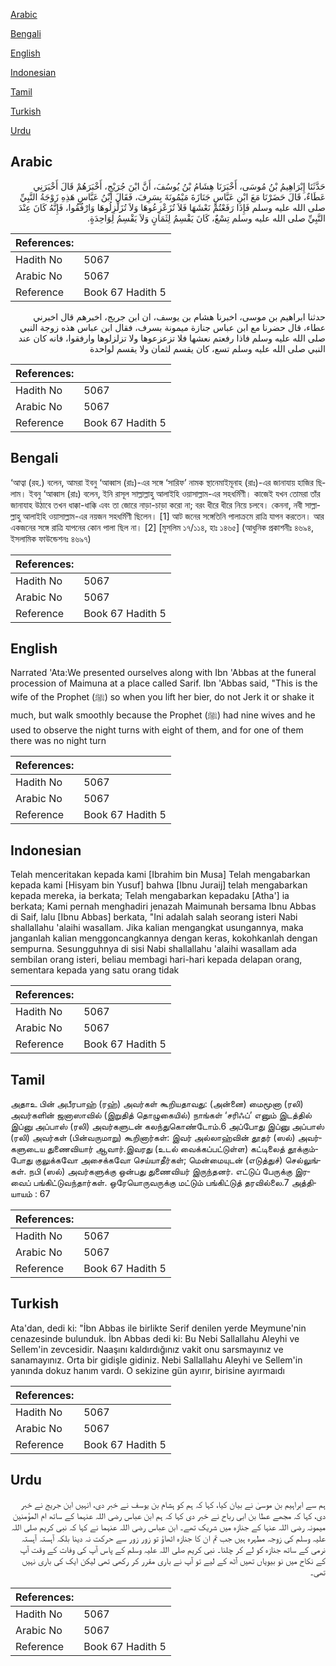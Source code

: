 [Arabic](#arabic)

[Bengali](#bengali)

[English](#english)

[Indonesian](#indonesian)

[Tamil](#tamil)

[Turkish](#turkish)

[Urdu](#urdu)

## Arabic


<div dir="rtl" lang="ar" style={{fontSize:'larger',backgroundColor:'#f8f9fa',padding:20}}>
حَدَّثَنَا إِبْرَاهِيمُ بْنُ مُوسَى، أَخْبَرَنَا هِشَامُ بْنُ يُوسُفَ، أَنَّ ابْنَ جُرَيْجٍ، أَخْبَرَهُمْ قَالَ أَخْبَرَنِي عَطَاءٌ، قَالَ حَضَرْنَا مَعَ ابْنِ عَبَّاسٍ جَنَازَةَ مَيْمُونَةَ بِسَرِفَ، فَقَالَ ابْنُ عَبَّاسٍ هَذِهِ زَوْجَةُ النَّبِيِّ صلى الله عليه وسلم فَإِذَا رَفَعْتُمْ نَعْشَهَا فَلاَ تُزَعْزِعُوهَا وَلاَ تُزَلْزِلُوهَا وَارْفُقُوا، فَإِنَّهُ كَانَ عِنْدَ النَّبِيِّ صلى الله عليه وسلم تِسْعٌ، كَانَ يَقْسِمُ لِثَمَانٍ وَلاَ يَقْسِمُ لِوَاحِدَةٍ‏.‏
</div>
<div style={{backgroundColor:'#f8f9fa',padding:20, marginBottom: 10}}><table> <thead> <tr> <th>References:</th> <th></th> </tr> </thead> <tbody><tr><td>Hadith No</td><td>5067</td></tr><tr><td>Arabic No</td><td>5067</td></tr><tr><td>Reference</td><td>Book 67 Hadith 5</td></tr></tbody></table></div>


<div dir="rtl" lang="ar" style={{fontSize:'larger',backgroundColor:'#f8f9fa',padding:20}}>
حدثنا ابراهيم بن موسى، اخبرنا هشام بن يوسف، ان ابن جريج، اخبرهم قال اخبرني عطاء، قال حضرنا مع ابن عباس جنازة ميمونة بسرف، فقال ابن عباس هذه زوجة النبي صلى الله عليه وسلم فاذا رفعتم نعشها فلا تزعزعوها ولا تزلزلوها وارفقوا، فانه كان عند النبي صلى الله عليه وسلم تسع، كان يقسم لثمان ولا يقسم لواحدة
</div>
<div style={{backgroundColor:'#f8f9fa',padding:20, marginBottom: 10}}><table> <thead> <tr> <th>References:</th> <th></th> </tr> </thead> <tbody><tr><td>Hadith No</td><td>5067</td></tr><tr><td>Arabic No</td><td>5067</td></tr><tr><td>Reference</td><td>Book 67 Hadith 5</td></tr></tbody></table></div>

## Bengali


<div dir="ltr" lang="bn" style={{fontSize:'larger',backgroundColor:'#f8f9fa',padding:20}}>
‘আত্বা (রহ.) বলেন, আমরা ইবনু ‘আব্বাস (রাঃ)-এর সঙ্গে ‘সারিফ’ নামক স্থানেমাইমূনাহ (রাঃ)-এর জানাযায় হাজির ছিলাম। ইবনু ‘আব্বাস (রাঃ) বলেন, ইনি রাসূল সাল্লাল্লাহু আলাইহি ওয়াসাল্লাম-এর সহধর্মিণী। কাজেই যখন তোমরা তাঁর জানাযাহ উঠাবে তখন ধাক্কা-ধাক্কি এবং তা জোরে নাড়া-চাড়া করো না; বরং ধীরে ধীরে নিয়ে চলবে। কেননা, নবী সাল্লাল্লাহু আলাইহি ওয়াসাল্লাম-এর নয়জন সহধর্মিণী ছিলেন। [1] আট জনের সঙ্গেতিনি পালাক্রমে রাত্রি যাপন করতেন। আর একজনের সঙ্গে রাত্রি যাপনের কোন পালা ছিল না। [2] [মুসলিম ১৭/১১৪, হাঃ ১৪৬৫] (আধুনিক প্রকাশনীঃ ৪৬৯৪, ইসলামিক ফাউন্ডেশনঃ ৪৬৯৭)
</div>
<div style={{backgroundColor:'#f8f9fa',padding:20, marginBottom: 10}}><table> <thead> <tr> <th>References:</th> <th></th> </tr> </thead> <tbody><tr><td>Hadith No</td><td>5067</td></tr><tr><td>Arabic No</td><td>5067</td></tr><tr><td>Reference</td><td>Book 67 Hadith 5</td></tr></tbody></table></div>

## English


<div dir="ltr" lang="en" style={{fontSize:'larger',backgroundColor:'#f8f9fa',padding:20}}>
Narrated 'Ata:We presented ourselves along with Ibn 'Abbas at the funeral procession of Maimuna at a place called Sarif. Ibn 'Abbas said, "This is the wife of the Prophet (ﷺ) so when you lift her bier, do not Jerk it or shake it much, but walk smoothly because the Prophet (ﷺ) had nine wives and he used to observe the night turns with eight of them, and for one of them there was no night turn
</div>
<div style={{backgroundColor:'#f8f9fa',padding:20, marginBottom: 10}}><table> <thead> <tr> <th>References:</th> <th></th> </tr> </thead> <tbody><tr><td>Hadith No</td><td>5067</td></tr><tr><td>Arabic No</td><td>5067</td></tr><tr><td>Reference</td><td>Book 67 Hadith 5</td></tr></tbody></table></div>

## Indonesian


<div dir="ltr" lang="id" style={{fontSize:'larger',backgroundColor:'#f8f9fa',padding:20}}>
Telah menceritakan kepada kami [Ibrahim bin Musa] Telah mengabarkan kepada kami [Hisyam bin Yusuf] bahwa [Ibnu Juraij] telah mengabarkan kepada mereka, ia berkata; Telah mengabarkan kepadaku [Atha'] ia berkata; Kami pernah menghadiri jenazah Maimunah bersama Ibnu Abbas di Saif, lalu [Ibnu Abbas] berkata, "Ini adalah salah seorang isteri Nabi shallallahu 'alaihi wasallam. Jika kalian mengangkat usungannya, maka janganlah kalian menggoncangkannya dengan keras, kokohkanlah dengan sempurna. Sesungguhnya di sisi Nabi shallallahu 'alaihi wasallam ada sembilan orang isteri, beliau membagi hari-hari kepada delapan orang, sementara kepada yang satu orang tidak
</div>
<div style={{backgroundColor:'#f8f9fa',padding:20, marginBottom: 10}}><table> <thead> <tr> <th>References:</th> <th></th> </tr> </thead> <tbody><tr><td>Hadith No</td><td>5067</td></tr><tr><td>Arabic No</td><td>5067</td></tr><tr><td>Reference</td><td>Book 67 Hadith 5</td></tr></tbody></table></div>

## Tamil


<div dir="ltr" lang="ta" style={{fontSize:'larger',backgroundColor:'#f8f9fa',padding:20}}>
அதாஉ பின் அபீரபாஹ் (ரஹ்) அவர்கள் கூறியதாவது: (அன்னை) மைமூனா (ரலி) அவர்களின் ஜனாஸாவில் (இறுதித் தொழுகையில்) நாங்கள் ‘சரிஃப்’ எனும் இடத்தில் இப்னு அப்பாஸ் (ரலி) அவர்களுடன் கலந்துகொண்டோம்.6 அப்போது இப்னு அப்பாஸ் (ரலி) அவர்கள் (பின்வருமாறு) கூறினார்கள்: இவர் அல்லாஹ்வின் தூதர் (ஸல்) அவர்களுடைய துணைவியார் ஆவார்.இவரது (உடல் வைக்கப்பட்டுள்ள) கட்டிலைத் தூக்கும்போது குலுக்கவோ அசைக்கவோ செய்யாதீர்கள்; மென்மையுடன் (எடுத்துச்) செல்லுங்கள். நபி (ஸல்) அவர்களுக்கு ஒன்பது துணைவியர் இருந்தனர். எட்டுப் பேருக்கு இரவைப் பங்கிட்டுவந்தார்கள். ஒரேயொருவருக்கு மட்டும் பங்கிட்டுத் தரவில்லை.7 அத்தியாயம் : 67
</div>
<div style={{backgroundColor:'#f8f9fa',padding:20, marginBottom: 10}}><table> <thead> <tr> <th>References:</th> <th></th> </tr> </thead> <tbody><tr><td>Hadith No</td><td>5067</td></tr><tr><td>Arabic No</td><td>5067</td></tr><tr><td>Reference</td><td>Book 67 Hadith 5</td></tr></tbody></table></div>

## Turkish


<div dir="ltr" lang="tr" style={{fontSize:'larger',backgroundColor:'#f8f9fa',padding:20}}>
Ata'dan, dedi ki: "İbn Abbas ile birlikte Serif denilen yerde Meymune'nin cenazesinde bulunduk. İbn Abbas dedi ki: Bu Nebi Sallallahu Aleyhi ve Sellem'in zevcesidir. Naaşını kaldırdığınız vakit onu sarsmayınız ve sanamayınız. Orta bir gidişle gidiniz. Nebi Sallallahu Aleyhi ve Sellem'in yanında dokuz hanım vardı. O sekizine gün ayırır, birisine ayırmaıdı
</div>
<div style={{backgroundColor:'#f8f9fa',padding:20, marginBottom: 10}}><table> <thead> <tr> <th>References:</th> <th></th> </tr> </thead> <tbody><tr><td>Hadith No</td><td>5067</td></tr><tr><td>Arabic No</td><td>5067</td></tr><tr><td>Reference</td><td>Book 67 Hadith 5</td></tr></tbody></table></div>

## Urdu


<div dir="rtl" lang="ur" style={{fontSize:'larger',backgroundColor:'#f8f9fa',padding:20}}>
ہم سے ابراہیم بن موسیٰ نے بیان کیا، کہا کہ ہم کو ہشام بن یوسف نے خبر دی، انہیں ابن جریج نے خبر دی، کہا کہ مجھے عطا بن ابی رباح نے خبر دی کہا کہ ہم ابن عباس رضی اللہ عنہما کے ساتھ ام المؤمنین میمونہ رضی اللہ عنہا کے جنازہ میں شریک تھے۔ ابن عباس رضی اللہ عنہما نے کہا کہ نبی کریم صلی اللہ علیہ وسلم کی زوجہ مطہرہ ہیں جب تم ان کا جنازہ اٹھاؤ تو زور زور سے حرکت نہ دینا بلکہ آہستہ آہستہ نرمی کے ساتھ جنازہ کو لے کر چلنا۔ نبی کریم صلی اللہ علیہ وسلم کے پاس آپ کی وفات کے وقت آپ کے نکاح میں نو بیویاں تھیں آٹھ کے لیے تو آپ نے باری مقرر کر رکھی تھی لیکن ایک کی باری نہیں تھی۔
</div>
<div style={{backgroundColor:'#f8f9fa',padding:20, marginBottom: 10}}><table> <thead> <tr> <th>References:</th> <th></th> </tr> </thead> <tbody><tr><td>Hadith No</td><td>5067</td></tr><tr><td>Arabic No</td><td>5067</td></tr><tr><td>Reference</td><td>Book 67 Hadith 5</td></tr></tbody></table></div>